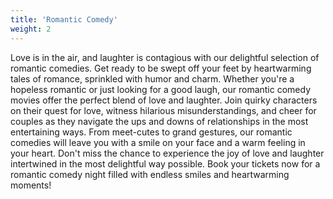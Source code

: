 ```yaml
---
title: 'Romantic Comedy'
weight: 2
---
```


Love is in the air, and laughter is contagious with our delightful selection of romantic comedies. Get ready to be swept off your feet by heartwarming tales of romance, sprinkled with humor and charm. Whether you're a hopeless romantic or just looking for a good laugh, our romantic comedy movies offer the perfect blend of love and laughter. Join quirky characters on their quest for love, witness hilarious misunderstandings, and cheer for couples as they navigate the ups and downs of relationships in the most entertaining ways. From meet-cutes to grand gestures, our romantic comedies will leave you with a smile on your face and a warm feeling in your heart. Don't miss the chance to experience the joy of love and laughter intertwined in the most delightful way possible. Book your tickets now for a romantic comedy night filled with endless smiles and heartwarming moments!